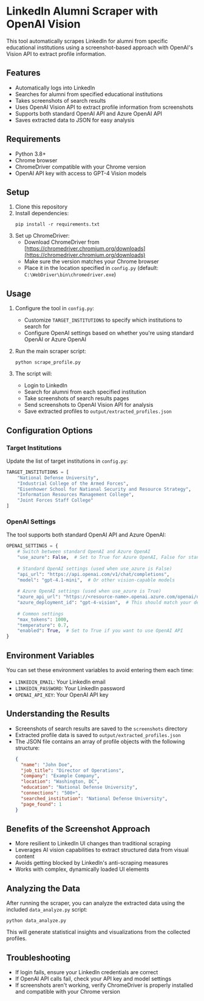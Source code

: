 # LinkedIn Alumni Scraper with OpenAI Vision

This tool automatically scrapes LinkedIn for alumni from specific educational institutions using a screenshot-based approach with OpenAI's Vision API to extract profile information.

## Features

- Automatically logs into LinkedIn
- Searches for alumni from specified educational institutions
- Takes screenshots of search results
- Uses OpenAI Vision API to extract profile information from screenshots
- Supports both standard OpenAI API and Azure OpenAI API
- Saves extracted data to JSON for easy analysis

## Requirements

- Python 3.8+
- Chrome browser
- ChromeDriver compatible with your Chrome version
- OpenAI API key with access to GPT-4 Vision models

## Setup

1. Clone this repository
2. Install dependencies:
   ```
   pip install -r requirements.txt
   ```
3. Set up ChromeDriver:
   - Download ChromeDriver from [https://chromedriver.chromium.org/downloads](https://chromedriver.chromium.org/downloads)
   - Make sure the version matches your Chrome browser
   - Place it in the location specified in `config.py` (default: `C:\WebDriver\bin\chromedriver.exe`)

## Usage

1. Configure the tool in `config.py`:
   - Customize `TARGET_INSTITUTIONS` to specify which institutions to search for
   - Configure OpenAI settings based on whether you're using standard OpenAI or Azure OpenAI

2. Run the main scraper script:
   ```
   python scrape_profile.py
   ```

3. The script will:
   - Login to LinkedIn
   - Search for alumni from each specified institution
   - Take screenshots of search results pages
   - Send screenshots to OpenAI Vision API for analysis
   - Save extracted profiles to `output/extracted_profiles.json`

## Configuration Options

### Target Institutions
Update the list of target institutions in `config.py`:

```python
TARGET_INSTITUTIONS = [
    "National Defense University",
    "Industrial College of the Armed Forces",
    "Eisenhower School for National Security and Resource Strategy",
    "Information Resources Management College",
    "Joint Forces Staff College"
]
```

### OpenAI Settings
The tool supports both standard OpenAI API and Azure OpenAI:

```python
OPENAI_SETTINGS = {
    # Switch between standard OpenAI and Azure OpenAI
    "use_azure": False,  # Set to True for Azure OpenAI, False for standard OpenAI
    
    # Standard OpenAI settings (used when use_azure is False)
    "api_url": "https://api.openai.com/v1/chat/completions",
    "model": "gpt-4.1-mini",  # Or other vision-capable models
    
    # Azure OpenAI settings (used when use_azure is True)
    "azure_api_url": "https://<resource-name>.openai.azure.com/openai/deployments/<deployment-id>/chat/completions?api-version=2024-10-21", 
    "azure_deployment_id": "gpt-4-vision",  # This should match your deployment name in Azure
    
    # Common settings
    "max_tokens": 1000,
    "temperature": 0.7,
    "enabled": True,  # Set to True if you want to use OpenAI API
}
```

## Environment Variables

You can set these environment variables to avoid entering them each time:
- `LINKEDIN_EMAIL`: Your LinkedIn email
- `LINKEDIN_PASSWORD`: Your LinkedIn password
- `OPENAI_API_KEY`: Your OpenAI API key

## Understanding the Results

- Screenshots of search results are saved to the `screenshots` directory
- Extracted profile data is saved to `output/extracted_profiles.json`
- The JSON file contains an array of profile objects with the following structure:
  ```json
  {
    "name": "John Doe",
    "job_title": "Director of Operations",
    "company": "Example Company",
    "location": "Washington, DC",
    "education": "National Defense University",
    "connections": "500+",
    "searched_institution": "National Defense University",
    "page_found": 1
  }
  ```

## Benefits of the Screenshot Approach

- More resilient to LinkedIn UI changes than traditional scraping
- Leverages AI vision capabilities to extract structured data from visual content
- Avoids getting blocked by LinkedIn's anti-scraping measures
- Works with complex, dynamically loaded UI elements

## Analyzing the Data

After running the scraper, you can analyze the extracted data using the included `data_analyze.py` script:

```
python data_analyze.py
```

This will generate statistical insights and visualizations from the collected profiles.

## Troubleshooting

- If login fails, ensure your LinkedIn credentials are correct
- If OpenAI API calls fail, check your API key and model settings
- If screenshots aren't working, verify ChromeDriver is properly installed and compatible with your Chrome version 